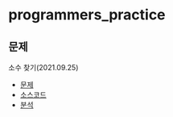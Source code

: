 # programmers_practice

## 문제

소수 찾기(2021.09.25)
- <a href="https://programmers.co.kr/learn/courses/30/lessons/42839">문제</a>
- <a href="https://github.com/eastperson/programmers_practice/blob/master/src/SearchPrimeNumber.java">소스코드</a>
- <a href="https://www.notion.so/Level2-d7d1ac8770f949b18862903c478373b4">분석</a>
